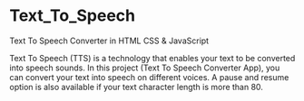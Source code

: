 # Text_To_Speech
Text To Speech Converter in HTML CSS & JavaScript

Text To Speech (TTS) is a technology that enables your text to be converted into speech sounds. In this project (Text To Speech Converter App), you can convert your text into speech on different voices. A pause and resume option is also available if your text character length is more than 80.
